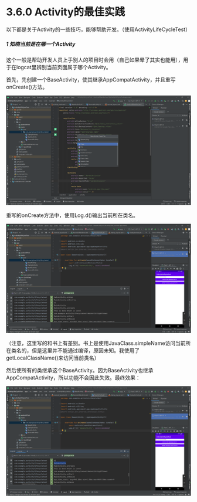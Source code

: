 # 3.6.0 Activity的最佳实践

以下都是关于Activity的一些技巧，能够帮助开发。（使用ActivityLifeCycleTest）

##### 1 知晓当前是在哪一个Activity

这个一般是帮助开发人员上手别人的项目时会用（自己如果晕了其实也能用），用于在logcat里辨别当前页面属于哪个Activity。

首先，先创建一个BaseActivity，使其继承AppCompatActivity，并且重写onCreate()方法。

![1667395553768](image/3.6.0Activity的最佳实践/1667395553768.png)

重写的onCreate方法中，使用Log.d()输出当前所在类名。

![1667397083082](image/3.6.0Activity的最佳实践/1667397083082.png)

（注意，这里写的和书上有差别。书上是使用JavaClass.simpleName访问当前所在类名的，但是这里并不能通过编译，原因未知。我使用了getLocalClassName()来访问当前类名）

然后使所有的类继承这个BaseActivity。因为BaseActivity也继承AppCompatActivity，所以功能不会因此失效。最终效果：

![1667397169490](image/3.6.0Activity的最佳实践/1667397169490.png)
